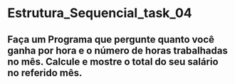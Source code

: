 # Estrutura_Sequencial_task_04
## Faça um Programa que pergunte quanto você ganha por hora e o número de horas trabalhadas no mês. Calcule e mostre o total do seu salário no referido mês.
